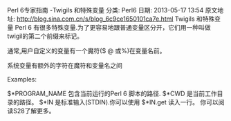 Perl 6专家指南 -Twigils 和特殊变量
分类: Perl6
日期: 2013-05-17 13:54
原文地址: http://blog.sina.com.cn/s/blog_6c9ce1650101ca7e.html
Twigils 和特殊变量
Perl 6 有很多特殊变量.为了更容易地跟普通变量区分开，它们用一种叫做twigil的第二个前缀来标记。

通常,用户自定义的变量有一个魔符($ @ 或%)在变量名前。


系统变量有额外的字符在魔符和变量名之间


Examples:


$*PROGRAM_NAME 包含当前运行的Perl 6 脚本的路径.
$*CWD 是当前工作目录的路径。
$*IN 是标准输入(STDIN).你可以使用 $*IN.get 读入一行。
你可以阅读S28了解更多。